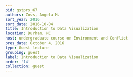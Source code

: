 ```yaml
---
pid: gstprs_67
authors: Zoss, Angela M.
sort_year: 2016
sort_date: 2016-10-04
title: Introduction to Data Visualization
location: Durham, NC
host: undergraduate course on Environment and Conflict
pres_date: October 4, 2016
type: Guest lecture
grouping: guest
label: Introduction to Data Visualization
order: '14'
collection: guest
---
```

